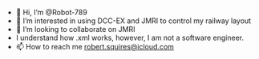 - 👋 Hi, I’m @Robot-789
- 👀 I’m interested in using DCC-EX and JMRI to control my railway layout
- 💞️ I’m looking to collaborate on JMRI
- I understand how .xml works, however, I am not a software engineer.
- 📫 How to reach me robert.squires@icloud.com
